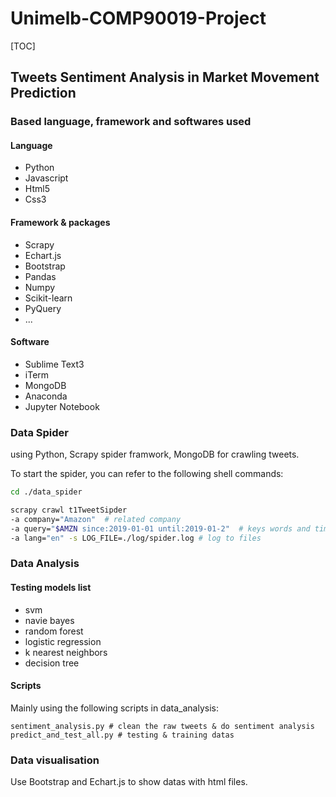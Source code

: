 # Unimelb-COMP90019-Project
[TOC]
## Tweets Sentiment Analysis in Market Movement Prediction 
### Based language, framework and softwares used
#### Language
- Python
- Javascript
- Html5
- Css3

#### Framework & packages
- Scrapy
- Echart.js
- Bootstrap
- Pandas
- Numpy
- Scikit-learn
- PyQuery
- ...

#### Software
- Sublime Text3
- iTerm
- MongoDB
- Anaconda
- Jupyter Notebook


### Data Spider
using Python, Scrapy spider framwork, MongoDB for crawling tweets.

To start the spider, you can refer to the following shell commands:

```bash
cd ./data_spider

scrapy crawl t1TweetSipder 
-a company="Amazon"  # related company
-a query="$AMZN since:2019-01-01 until:2019-01-2"  # keys words and time range
-a lang="en" -s LOG_FILE=./log/spider.log # log to files
```

### Data Analysis

#### Testing models list
- svm
- navie bayes
- random forest
- logistic regression
- k nearest neighbors
- decision tree

#### Scripts

Mainly using the following scripts in data_analysis:

```
sentiment_analysis.py # clean the raw tweets & do sentiment analysis 
predict_and_test_all.py # testing & training datas
```

### Data visualisation
Use Bootstrap and Echart.js to show datas with html files.





